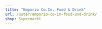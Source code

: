 ```yaml
---
title: "Emporio Co.In. Food & Drink"
url: /uster/emporio-co-in-food-und-drink/
shop: Supermarkt
---
```

